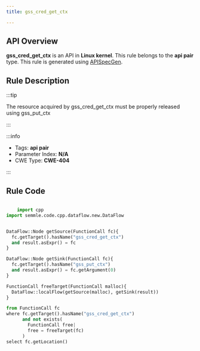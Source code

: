 ```yaml
---
title: gss_cred_get_ctx

---
```



## API Overview
**gss_cred_get_ctx** is an API in **Linux kernel**. This rule belongs to the **api pair** type. This rule is generated using [APISpecGen](../../tools/APISpecGen).
## Rule Description

:::tip

The resource acquired by gss_cred_get_ctx must be properly released using gss_put_ctx

:::

:::info

- Tags: **api pair**
- Parameter Index: **N/A**
- CWE Type: **CWE-404**

:::

## Rule Code
```python

    import cpp
import semmle.code.cpp.dataflow.new.DataFlow


DataFlow::Node getSource(FunctionCall fc){
  fc.getTarget().hasName("gss_cred_get_ctx")
  and result.asExpr() = fc
}

DataFlow::Node getSink(FunctionCall fc){
  fc.getTarget().hasName("gss_put_ctx")
  and result.asExpr() = fc.getArgument(0)
}

FunctionCall freeTarget(FunctionCall malloc){
  DataFlow::localFlow(getSource(malloc), getSink(result))
}

from FunctionCall fc
where fc.getTarget().hasName("gss_cred_get_ctx")
      and not exists(
        FunctionCall free| 
        free = freeTarget(fc)
      )
select fc.getLocation()

    
```